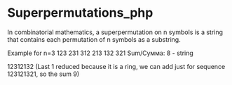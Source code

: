 # Superpermutations_php
In combinatorial mathematics, a superpermutation on n symbols is a string that contains each permutation of n symbols as a substring.



Example for n=3 
123
231
312
213
132
321 Sum/Сумма: 8 - string

 12312132 (Last 1 reduced because it is a ring, we can add just for sequence 123121321, so the sum 9)
 
